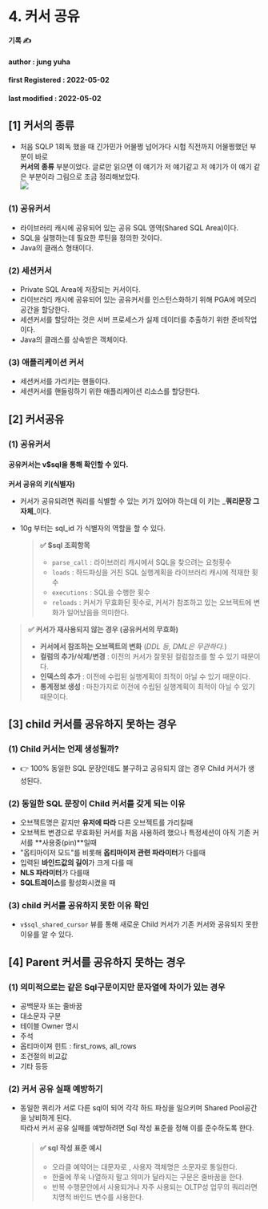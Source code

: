 # 4. 커서 공유

**기록 ✍️**

#### author : jung yuha

#### **first Registered : 2022-05-02**

#### last modified : **2022-05-02**



## \[1] 커서의 종류 <a href="#1" id="1"></a>

* 처음 SQLP 1회독 했을 때 긴가민가 어물쩡 넘어가다 시험 직전까지 어물쩡했던 부분이 바로\
  **커서의 종류** 부분이었다. 글로만 읽으면 이 얘기가 저 얘기같고 저 얘기가 이 얘기 같은 부분이라 그림으로 조금 정리해보았다.\
  ![](https://velog.velcdn.com/images/yooha9621/post/48845f10-71d1-414d-8e74-4dce34d16c4e/image.png)

### (1) 공유커서 <a href="#1" id="1"></a>

* 라이브러리 캐시에 공유되어 있는 공유 SQL 영역(Shared SQL Area)이다.
* SQL을 실행하는데 필요한 루틴을 정의한 것이다.
* Java의 클래스 형태이다.

### (2) 세션커서 <a href="#2" id="2"></a>

* Private SQL Area에 저장되는 커서이다.
* 라이브러리 캐시에 공유되어 있는 공유커서를 인스턴스화하기 위해 PGA에 메모리공간을 할당한다.
* 세션커서를 할당하는 것은 서버 프로세스가 실제 데이터를 추출하기 위한 준비작업이다.
* Java의 클래스를 상속받은 객체이다.

### (3) 애플리케이션 커서 <a href="#3" id="3"></a>

* 세션커서를 가리키는 핸들이다.
* 세션커서를 핸들링하기 위한 애플리케이션 리소스를 할당한다.

## \[2] 커서공유 <a href="#2" id="2"></a>

### (1) 공유커서 <a href="#1-1" id="1-1"></a>

#### 공유커서는 v$sql을 통해 확인할 수 있다. <a href="#vsql" id="vsql"></a>

**커서 공유의 키(식별자)**

* 커서가 공유되려면 쿼리를 식별할 수 있는 키가 있어야 하는데 이 키는 _**쿼리문장 그 자체**_이다.
*   10g 부터는 sql\_id 가 식별자의 역할을 할 수 있다.

    > **✅ $sql 조회항목**
    >
    > * `parse_call` : 라이브러리 캐시에서 SQL을 찾으려는 요청횟수
    > * `loads` : 하드파싱을 거친 SQL 실행계획을 라이브러리 캐시에 적재한 횟수
    > * `executions` : SQL을 수행한 횟수
    > * `reloads` : 커서가 무효화된 횟수로, 커서가 참조하고 있는 오브젝트에 변화가 일어났음을 의미한다.

> **✅ 커서가 재사용되지 않는 경우 (공유커서의 무효화)**
>
> * **커서에서 참조하는 오브젝트의 변화** (_DDL 등, DML은 무관하다._)
> * **컬럼의 추가/삭제/변경** : 이전의 커서가 잘못된 컬럼참조를 할 수 있기 때문이다.
> * **인덱스의 추가** : 이전에 수립된 실행계획이 최적이 아닐 수 있기 때문이다.
> * **통계정보 생성** : 마찬가지로 이전에 수립된 실행계획이 최적이 아닐 수 있기 때문이다.

## \[3] child 커서를 공유하지 못하는 경우 <a href="#3-child" id="3-child"></a>

### (1) Child 커서는 언제 생성될까? <a href="#1-child" id="1-child"></a>

* 👉 100% 동일한 SQL 문장인데도 불구하고 공유되지 않는 경우 Child 커서가 생성된다.

### (2) 동일한 SQL 문장이 Child 커서를 갖게 되는 이유 <a href="#2-sql-child" id="2-sql-child"></a>

* 오브젝트명은 같지만 **유저에 따라** 다른 오브젝트를 가리킬때
* 오브젝트 변경으로 무효화된 커서를 처음 사용하려 했으나 특정세션이 아직 기존 커서를 **사용중(pin)**일때
* "옵티마이저 모드"를 비롯해 **옵티마이저 관련 파라미터**가 다를때
* 입력된 **바인드값의 길이**가 크게 다를 때
* **NLS 파라미터**가 다를때
* **SQL트레이스**를 활성화시켰을 때

### (3) child 커서를 공유하지 못한 이유 확인 <a href="#3-child" id="3-child"></a>

* `v$sql_shared_cursor` 뷰를 통해 새로운 Child 커서가 기존 커서와 공유되지 못한 이유를 알 수 있다.

## \[4] Parent 커서를 공유하지 못하는 경우 <a href="#4-parent" id="4-parent"></a>

### (1) 의미적으로는 같은 Sql구문이지만 문자열에 차이가 있는 경우 <a href="#1-sql" id="1-sql"></a>

* 공백문자 또는 줄바꿈
* 대소문자 구분
* 테이블 Owner 명시
* 주석
* 옵티마이져 힌트 : first\_rows, all\_rows
* 조건절의 비교값
* 기타 등등

### (2) 커서 공유 실패 예방하기 <a href="#2" id="2"></a>

*   동일한 쿼리가 서로 다른 sql이 되어 각각 하드 파싱을 일으키며 Shared Pool공간을 낭비하게 된다.\
    따라서 커서 공유 실패를 예방하려면 Sql 작성 표준을 정해 이를 준수하도록 한다.

    > #### ✅ sql 작성 표준 예시 <a href="#sql" id="sql"></a>
    >
    > * 오라클 예약어는 대문자로 , 사용자 객체명은 소문자로 통일한다.
    > * 한줄에 쭈욱 나열하지 말고 의미가 달라지는 구문은 줄바꿈을 한다.
    > * 반복 수행문안에서 사용되거나 자주 사용되는 OLTP성 업무의 쿼리라면 치명적 바인드 변수를 사용한다.
